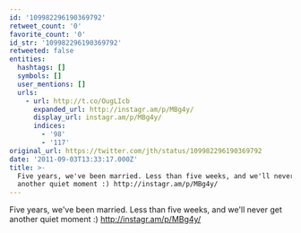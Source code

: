 ```yaml
---
id: '109982296190369792'
retweet_count: '0'
favorite_count: '0'
id_str: '109982296190369792'
retweeted: false
entities:
  hashtags: []
  symbols: []
  user_mentions: []
  urls:
    - url: http://t.co/OugLIcb
      expanded_url: http://instagr.am/p/MBg4y/
      display_url: instagr.am/p/MBg4y/
      indices:
        - '98'
        - '117'
original_url: https://twitter.com/jth/status/109982296190369792
date: '2011-09-03T13:33:17.000Z'
title: >-
  Five years, we've been married. Less than five weeks, and we'll never get
  another quiet moment :) http://instagr.am/p/MBg4y/
---
```


Five years, we've been married. Less than five weeks, and we'll never get another quiet moment :) http://instagr.am/p/MBg4y/